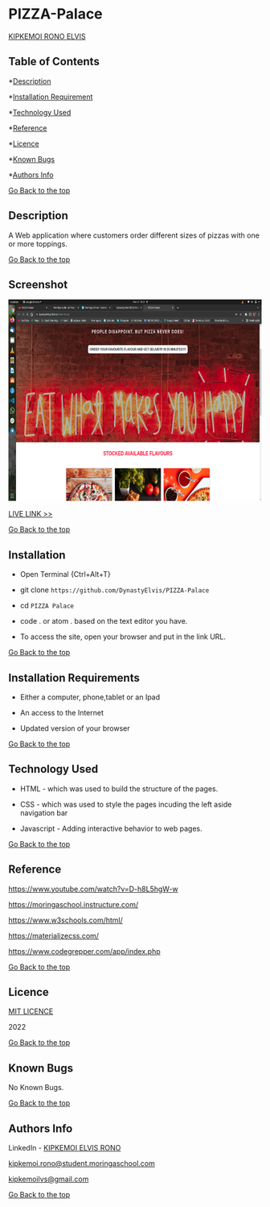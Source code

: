 # PIZZA-Palace
[KIPKEMOI RONO ELVIS](https://github.com/DynastyElvis)



## Table of Contents

*[Description](#Description)


*[Installation Requirement](#Installation-Requirements)


*[Technology Used](#Technology-Used)


*[Reference](#Reference)


*[Licence](#Licence)


*[Known Bugs](#Known-Bugs)


*[Authors Info](#Authors-Info)





[Go Back to the top](#PIZZA-Palace)
## Description
A Web application where customers order different sizes of pizzas with one or more toppings. 


[Go Back to the top](#PIZZA-Palace)

## Screenshot
<img src="https://github.com/DynastyElvis/PIZZA-Palace/blob/main/Screenshot%20from%202022-03-21%2010-51-07.png" width="800px" height="400px">

[LIVE LINK >>](https://dynastyelvis.github.io/PIZZA-Palace/)



[Go Back to the top](#PIZZA-Palace)

## Installation
* Open Terminal {Ctrl+Alt+T}

* git clone ```https://github.com/DynastyElvis/PIZZA-Palace```

* cd ```PIZZA Palace```

* code . or atom . based on the text editor you have.

* To access the site, open your browser and put in the link URL.


[Go Back to the top](#PIZZA-Palace)

## Installation Requirements

* Either a computer, phone,tablet or an Ipad

* An access to the Internet

* Updated version of your browser

[Go Back to the top](#PIZZA-Palace)

## Technology Used
* HTML - which was used to build the structure of the pages.

* CSS - which was used to style the pages incuding the left aside navigation bar

* Javascript - Adding interactive behavior to web pages.

[Go Back to the top](#PIZZA-Palace)

## Reference
https://www.youtube.com/watch?v=D-h8L5hgW-w

https://moringaschool.instructure.com/ 

https://www.w3schools.com/html/

https://materializecss.com/

https://www.codegrepper.com/app/index.php

[Go Back to the top](#PIZZA-Palace)

## Licence

[MIT LICENCE](https://github.com/DynastyElvis/PIZZA-Palace/blob/main/LICENSE)

2022

[Go Back to the top](#PIZZA-Palace)

## Known Bugs

No Known Bugs.

[Go Back to the top](#PIZZA-Palace)

## Authors Info
LinkedIn - [KIPKEMOI ELVIS RONO](https://www.linkedin.com/in/elvis-rono-aa3548209/)

kipkemoi.rono@student.moringaschool.com

kipkemoilvs@gmail.com

[Go Back to the top](#PIZZA-Palace)


